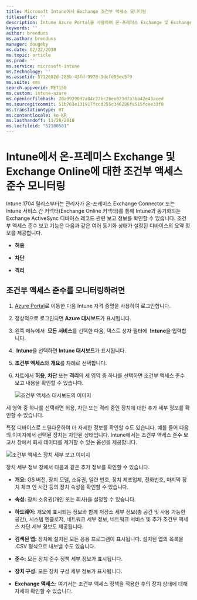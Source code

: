 ```yaml
---
title: Microsoft Intune에서 Exchange 조건부 액세스 모니터링
titlesuffix: ''
description: Intune Azure Portal을 사용하여 온-프레미스 Exchange 및 Exchange Online에 대한 조건부 액세스 준수를 모니터링합니다.
keywords: ''
author: brenduns
ms.author: brenduns
manager: dougeby
ms.date: 02/22/2018
ms.topic: article
ms.prod: ''
ms.service: microsoft-intune
ms.technology: ''
ms.assetid: 5712682d-285b-43fd-9978-3dcfd95ec5f9
ms.suite: ems
search.appverid: MET150
ms.custom: intune-azure
ms.openlocfilehash: 20a99290d2a84c22bc2bee823d7a3bb42e43aced
ms.sourcegitcommit: 51b763e131917fccd255c346286fa515fcee33f0
ms.translationtype: HT
ms.contentlocale: ko-KR
ms.lasthandoff: 11/20/2018
ms.locfileid: "52180581"
---
```

# <a name="monitor-conditional-access-compliance-for-on-premises-exchange-and-exchange-online-in-intune"></a>Intune에서 온-프레미스 Exchange 및 Exchange Online에 대한 조건부 액세스 준수 모니터링

Intune 1704 릴리스부터는 관리자가 온-프레미스 Exchange Connector 또는 Intune 서비스 간 커넥터(Exchange Online 커넥터)를 통해 Intune과 동기화되는 Exchange ActiveSync 디바이스 레코드 관련 보고 정보를 확인할 수 있습니다. 조건부 액세스 준수 보고 기능은 다음과 같은 여러 동기화 상태가 설정된 디바이스의 요약 정보를 제공합니다.

-   **허용**

-   **차단**

-   **격리**

## <a name="to-monitor-conditional-access-compliance"></a>조건부 액세스 준수를 모니터링하려면

1.  [Azure Portal](https://portal.azure.com/)로 이동한 다음 Intune 자격 증명을 사용하여 로그인합니다.

2.  정상적으로 로그인되면 **Azure 대시보드**가 표시됩니다.

3.  왼쪽 메뉴에서  **모든 서비스**를 선택한 다음, 텍스트 상자 필터에  **Intune**을 입력합니다.

4.   **Intune**을 선택하면 **Intune 대시보드**가 표시됩니다.

5.  **조건부 액세스**와 **개요**를 차례로 선택합니다.

6.  차트에서 **허용**, **차단** 또는 **격리**의 세 영역 중 하나를 선택하면 조건부 액세스 준수 보고 내용을 확인할 수 있습니다.

    ![조건부 액세스 대시보드의 이미지](./media/CA-reporting-intune-1.png)

세 영역 중 하나를 선택하면 허용, 차단 또는 격리 중인 장치에 대한 추가 세부 정보를 확인할 수 있습니다.

특정 디바이스로 드릴다운하여 더 자세한 정보를 확인할 수도 있습니다. 예를 들어 다음의 이미지에서 선택된 장치는 차단된 상태입니다. Intune에서는 조건부 액세스 준수 보고서 창에서 회사 데이터를 제거할 수 있는 옵션을 제공합니다.

![조건부 액세스 장치 세부 보고 이미지](./media/CA-reporting-intune-3.png)

장치 세부 정보 창에서 다음과 같은 추가 정보를 확인할 수 있습니다.

-   **개요:** OS 버전, 장치 모델, 소유권, 일련 번호, 장치 제조업체, 전화번호, 마지막 장치 체크 인 시간 등의 장치 속성을 확인할 수 있습니다.

-   **속성:** 장치 소유권(개인 또는 회사)을 설정할 수 있습니다.

-   **하드웨어:** 개요에 표시되는 정보와 함께 저장소 세부 정보(총 공간 및 사용 가능한 공간), 시스템 엔클로저, 네트워크 세부 정보, 네트워크 서비스 및 추가 조건부 액세스 차단 세부 정보도 제공됩니다.

-   **검색된 앱:** 장치에 설치된 모든 응용 프로그램이 표시됩니다. 설치된 앱의 목록을 .CSV 형식으로 내보낼 수도 있습니다.

-   **준수:** 모든 장치 준수 정책 세부 정보가 표시됩니다.

-   **장치 구성:** 모든 장치 구성 세부 정보가 표시됩니다.

-   **Exchange 액세스:** 여기서는 조건부 액세스 정책을 적용한 후의 장치 상태에 대해 자세히 확인할 수 있습니다.

